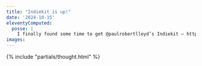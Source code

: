 ```yaml
---
title: "Indiekit is up!"
date: '2024-10-15'
eleventyComputed:
  posse: |
    I finally found some time to get @paulrobertlloyd’s Indiekit – https://getindiekit.com/ – up and running on my own domain. Paul’s host recommendation of railway.app was excellent and I can’t recommend it enough, especially if you’re a n00b like me. Now back to the docs!
images:
---
```


{% include "partials/thought.html" %}